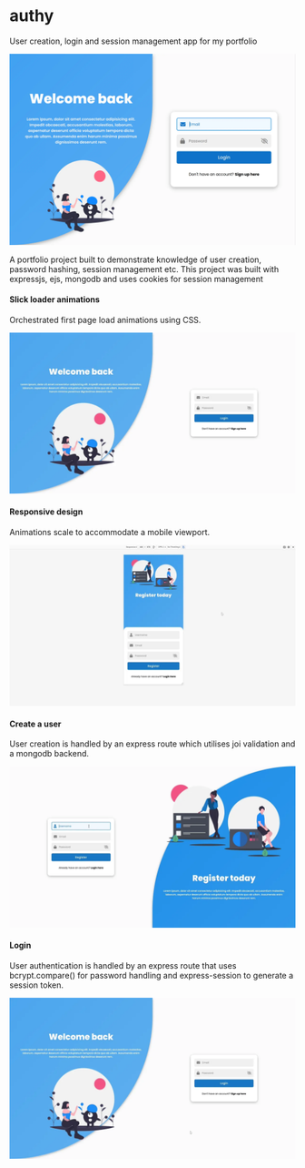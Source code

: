 # authy
User creation, login and session management app for my portfolio

![alt text](https://raw.githubusercontent.com/kdan80/authy/master/public/images/authy.webp)

<p>
	A portfolio project built to demonstrate knowledge of user creation, password hashing, session management etc. This project was built with expressjs, ejs, mongodb and uses cookies for session management
</p>


#### Slick loader animations

<p>
Orchestrated first page load animations using CSS.
</p>

![stream video](https://github.com/kdan80/authy/blob/master/webp/authy-load-animation.webp)


#### Responsive design

<p>
Animations scale to accommodate a mobile viewport.
</p>

![stream video](https://github.com/kdan80/authy/blob/master/webp/authy-responsive.webp)

#### Create a user

<p>
User creation is handled by an express route which utilises joi validation and a mongodb backend.
</p>

![stream video](https://github.com/kdan80/authy/blob/master/webp/authy-create-user.webp)

#### Login

<p>
User authentication is handled by an express route that uses bcrypt.compare() for password handling and express-session to generate a session token.
</p>

![stream video](https://github.com/kdan80/authy/blob/master/webp/authy-login.webp)

